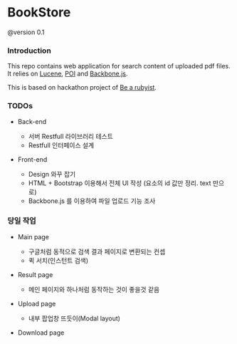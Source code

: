 # BookStore

@version 0.1 

### Introduction

This repo contains web application for search content of uploaded pdf files.
It relies on [Lucene](http://lucene.apache.org/core/), [POI](http://poi.apache.org/) and [Backbone.js](http://backbonejs.org/).

This is based on hackathon project of [Be a rubyist](https://www.facebook.com/groups/BeRubyist/).

### TODOs

* Back-end
  * 서버 Restfull 라이브러리 테스트
  * Restfull 인터페이스 설계 

* Front-end
  * Design 와꾸 잡기
  * HTML + Bootstrap 이용해서 전체 UI 작성 (요소의 id 값만 정리. text 만으로)
  * Backbone.js 를 이용하여 파일 업로드 기능 조사

### 당일 작업

* Main page
  * 구글처럼 동적으로 검색 결과 페이지로 변환되는 컨셉
  * 퀵 서치(인스턴트 검색)

* Result page
  * 메인 페이지와 하나처럼 동작하는 것이 좋을것 같음

* Upload page
  * 내부 팝업창 뜨듯이(Modal layout)

* Download page

